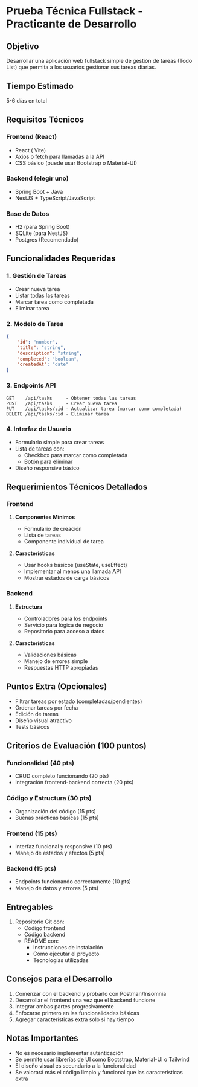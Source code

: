 # Prueba Técnica Fullstack - Practicante de Desarrollo

## Objetivo

Desarrollar una aplicación web fullstack simple de gestión de tareas (Todo List) que permita a los usuarios gestionar sus tareas diarias.

## Tiempo Estimado

5-6 días en total

## Requisitos Técnicos

### Frontend (React)

- React ( Vite)
- Axios o fetch para llamadas a la API
- CSS básico (puede usar Bootstrap o Material-UI)

### Backend (elegir uno)

- Spring Boot + Java
- NestJS + TypeScript/JavaScript

### Base de Datos

- H2 (para Spring Boot)
- SQLite (para NestJS)
- Postgres (Recomendado)

## Funcionalidades Requeridas

### 1. Gestión de Tareas

- Crear nueva tarea
- Listar todas las tareas
- Marcar tarea como completada
- Eliminar tarea

### 2. Modelo de Tarea

```json
{
    "id": "number",
    "title": "string",
    "description": "string",
    "completed": "boolean",
    "createdAt": "date"
}
```

### 3. Endpoints API

```
GET    /api/tasks     - Obtener todas las tareas
POST   /api/tasks     - Crear nueva tarea
PUT    /api/tasks/:id - Actualizar tarea (marcar como completada)
DELETE /api/tasks/:id - Eliminar tarea
```

### 4. Interfaz de Usuario

- Formulario simple para crear tareas
- Lista de tareas con:
  - Checkbox para marcar como completada
  - Botón para eliminar
- Diseño responsive básico

## Requerimientos Técnicos Detallados

### Frontend

1. **Componentes Mínimos**

   - Formulario de creación
   - Lista de tareas
   - Componente individual de tarea
2. **Características**

   - Usar hooks básicos (useState, useEffect)
   - Implementar al menos una llamada API
   - Mostrar estados de carga básicos

### Backend

1. **Estructura**

   - Controladores para los endpoints
   - Servicio para lógica de negocio
   - Repositorio para acceso a datos
2. **Características**

   - Validaciones básicas
   - Manejo de errores simple
   - Respuestas HTTP apropiadas

## Puntos Extra (Opcionales)

- Filtrar tareas por estado (completadas/pendientes)
- Ordenar tareas por fecha
- Edición de tareas
- Diseño visual atractivo
- Tests básicos

## Criterios de Evaluación (100 puntos)

### Funcionalidad (40 pts)

- CRUD completo funcionando (20 pts)
- Integración frontend-backend correcta (20 pts)

### Código y Estructura (30 pts)

- Organización del código (15 pts)
- Buenas prácticas básicas (15 pts)

### Frontend (15 pts)

- Interfaz funcional y responsive (10 pts)
- Manejo de estados y efectos (5 pts)

### Backend (15 pts)

- Endpoints funcionando correctamente (10 pts)
- Manejo de datos y errores (5 pts)

## Entregables

1. Repositorio Git con:
   - Código frontend
   - Código backend
   - README con:
     - Instrucciones de instalación
     - Cómo ejecutar el proyecto
     - Tecnologías utilizadas

## Consejos para el Desarrollo

1. Comenzar con el backend y probarlo con Postman/Insomnia
2. Desarrollar el frontend una vez que el backend funcione
3. Integrar ambas partes progresivamente
4. Enfocarse primero en las funcionalidades básicas
5. Agregar características extra solo si hay tiempo

## Notas Importantes

- No es necesario implementar autenticación
- Se permite usar librerías de UI como Bootstrap, Material-UI o Tailwind
- El diseño visual es secundario a la funcionalidad
- Se valorará más el código limpio y funcional que las características extra
